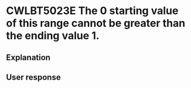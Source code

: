 # CWLBT5023E The 0 starting value of this range cannot be greater than the ending value 1.

## Explanation

## User response
